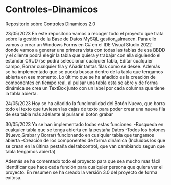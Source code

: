 # Controles-Dinamicos
Repositorio sobre Controles Dinamicos 2.0

23/05/2023
En este repositorio vamos a recoger todo el proyecto que trata sobre la gestión de la Base de Datos MySQL gestion_almacen.
Para ello vamos a crear un Windows Forms en C# en el IDE Visual Studio 2022 donde vamos a generar una primera vista con todas las tablas de esa BBDD y el cliente podrá
elegir la tabla que quiera y trabajar con ella siguiendo el estandar CRUD (se podrá seleccionar cualquier tabla, Editar cualquier campo, Borrar cualquier fila y Añadir
tantas filas como se desee.
Además se ha implementado que se pueda buscar dentro de la tabla que tengamos abierta en ese momento.
Lo último que se ha añadido es la creación de componentes en tiempo real, al pulsar una tabla esta se abre y de forma dinámica se crea un TextBox junto con un label por
cada columna que tiene la tabla abierta.

24/05/2023
Hoy se ha añadido la funcionalidad del Botón Nuevo, que borra todo el texto que tuviesen las cajas de texto para poder crear una nueva fila de esa tabla más adelante al 
pulsar el botón grabar


30/05/2023
Ya se han implementado todas estas funciones:
-Busqueda en cualquier tabla que se tenga abierta en la pestaña Datos
-Todos los botones (Nuevo,Grabar y Borrar) funcionando en cualquier tabla que tengamos abierta
-Creación de los componentes de forma dinámica (Incluidos los que se crean en la última pestaña del tabcontrol, que van cambiando segun que tabla tengamos abierta)

Además se ha comentado todo el proyecto para que sea mucho mas fácil identificar que hace cada función para cualquier persona que quiera ver el proyecto.
En resumen se ha creado la versión 3.0 del proyecto de forma exitosa.
